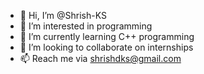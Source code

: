 - 👋 Hi, I’m @Shrish-KS
- 👀 I’m interested in programming
- 🌱 I’m currently learning C++ programming
- 💞️ I’m looking to collaborate on internships
- 📫 Reach me via shrishdks@gmail.com

<!---
Shrish-KS/Shrish-KS is a ✨ special ✨ repository because its `README.md` (this file) appears on your GitHub profile.
You can click the Preview link to take a look at your changes.
--->
